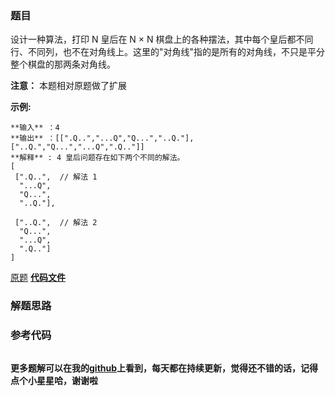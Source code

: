 ### 题目
设计一种算法，打印 N 皇后在 N × N
棋盘上的各种摆法，其中每个皇后都不同行、不同列，也不在对角线上。这里的"对角线"指的是所有的对角线，不只是平分整个棋盘的那两条对角线。

**注意：** 本题相对原题做了扩展

**示例:**

    
    
    **输入** ：4
    **输出** ：[[".Q..","...Q","Q...","..Q."],["..Q.","Q...","...Q",".Q.."]]
    **解释** : 4 皇后问题存在如下两个不同的解法。
    [
     [".Q..",  // 解法 1
      "...Q",
      "Q...",
      "..Q."],
    
     ["..Q.",  // 解法 2
      "Q...",
      "...Q",
      ".Q.."]
    ]
    

[原题](https://leetcode-cn.com/problems/eight-queens-lcci/)    **[代码文件]()**


### 解题思路




### 参考代码

```go


```




**更多题解可以在我的[github](https://github.com/LZH139/leetcode_Go)上看到，每天都在持续更新，觉得还不错的话，记得点个小星星哈，谢谢啦**
